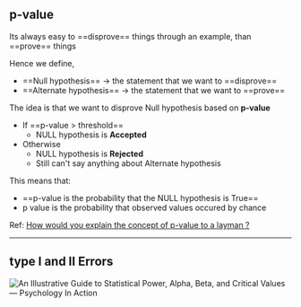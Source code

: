 p-value
---
Its always easy to ==disprove== things through an example, than ==prove== things

Hence we define, 
- ==Null hypothesis== -> the statement that we want to ==disprove==
- ==Alternate hypothesis== -> the statement that we want to ==prove==

The idea is that we want to disprove Null hypothesis based on **p-value**
- If ==p-value > threshold==
	- NULL hypothesis is **Accepted**
- Otherwise
	- NULL hypothesis is  **Rejected**
	- Still can't say anything about Alternate hypothesis

This means that:
- ==p-value is the probability that the NULL hypothesis is True==
- p value is the probability that observed values occured by chance

Ref:
[How would you explain the concept of p-value to a layman ?](https://thedatamonk.com/question/how-would-you-explain-the-concept-of-p-value-to-a-layman/)


---
type I and II Errors
---

![An Illustrative Guide to Statistical Power, Alpha, Beta, and Critical  Values — Psychology In Action](https://images.squarespace-cdn.com/content/v1/591e58f72994cab66b93f891/1495241679756-N45YXM495Q81FFSSE55I/Essoe-PowerAlpha9.png)
